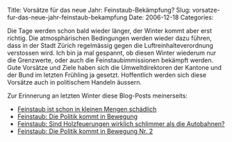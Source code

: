Title: Vorsätze für das neue Jahr: Feinstaub-Bekämpfung?
Slug: vorsatze-fur-das-neue-jahr-feinstaub-bekampfung
Date: 2006-12-18
Categories:

Die Tage werden schon bald wieder länger, der Winter kommt aber erst richtig. Die atmosphärischen Bedingungen werden wieder dazu führen, dass in der Stadt Zürich regelmässig gegen die Luftreinhalteverordnung verstossen wird. Ich bin ja mal gespannt, ob diesen Winter wiederum nur die Grenzwerte, oder auch die Feinstaubimmissionen bekämpft werden. Gute Vorsätze und Ziele haben sich die Umweltdirektoren der Kantone und der Bund im letzten Frühling ja gesetzt. Hoffentlich werden sich diese Vorsätze auch in politischem Handeln äussern.

Zur Erinnerung an letzten Winter diese Blog-Posts meinerseits:

- [Feinstaub ist schon in kleinen Mengen schädlich](http://spinlock.ch/blog/2005/12/21/feinstaub-ist-schon-in-kleinen-mengen-schadlich/)
- [Feinstaub: Die Politik kommt in Bewegung](http://spinlock.ch/blog/2006/01/16/feinstaub-die-politik-kommt-in-bewegung/)
- [Feinstaub: Sind Holzfeuerungen wirklich schlimmer als die Autobahnen?](http://spinlock.ch/blog/2006/01/20/feinstaub-sind-holzfeuerungen-wirklich-schlimmer-als-die-autobahnen/)
- [Feinstaub: Die Politik kommt in Bewegung Nr. 2](http://spinlock.ch/blog/2006/02/02/feinstaub-die-politik-kommt-in-bewegung-nr-2/)
